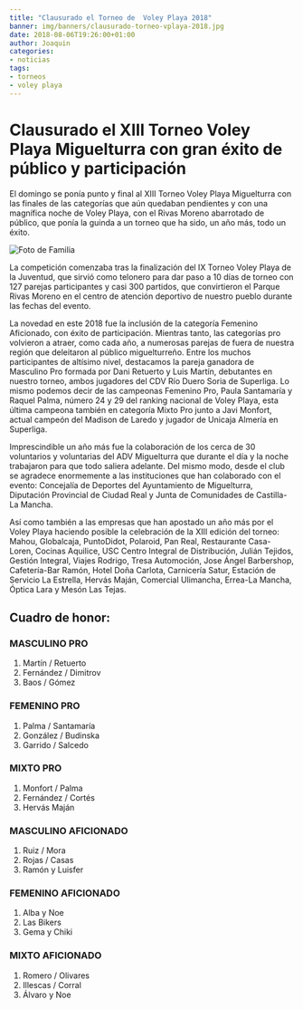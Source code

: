 ```yaml
---
title: "Clausurado el Torneo de  Voley Playa 2018"
banner: img/banners/clausurado-torneo-vplaya-2018.jpg
date: 2018-08-06T19:26:00+01:00
author: Joaquin
categories:
- noticias
tags:
- torneos
- voley playa
---
```


# Clausurado el XIII Torneo Voley Playa Miguelturra con gran éxito de público y participación

El domingo se ponía punto y final al XIII Torneo Voley Playa
Miguelturra con las finales de las categorías que aún quedaban
pendientes y con una magnífica noche de Voley Playa, con el Rivas
Moreno abarrotado de público, que ponía la guinda a un torneo que ha
sido, un año más, todo un éxito.

![Foto de Familia](../../../../../img/banners/clausurado-torneo-vplaya-2018.jpg)

La competición comenzaba tras la finalización del IX Torneo Voley
Playa de la Juventud, que sirvió como telonero para dar paso a 10 días
de torneo con 127 parejas participantes y casi 300 partidos, que
convirtieron el Parque Rivas Moreno en el centro de atención deportivo
de nuestro pueblo durante las fechas del evento.

La novedad en este 2018 fue la inclusión de la categoría Femenino
Aficionado, con éxito de participación. Mientras tanto, las categorías
pro volvieron a atraer, como cada año, a numerosas parejas de fuera de
nuestra región que deleitaron al público miguelturreño. Entre los
muchos participantes de altísimo nivel, destacamos la pareja ganadora
de Masculino Pro formada por Dani Retuerto y Luis Martín, debutantes
en nuestro torneo, ambos jugadores del CDV Río Duero Soria de
Superliga. Lo mismo podemos decir de las campeonas Femenino Pro, Paula
Santamaría y Raquel Palma, número 24 y 29 del ranking nacional de
Voley Playa, esta última campeona también en categoría Mixto Pro junto
a Javi Monfort, actual campeón del Madison de Laredo y jugador de
Unicaja Almería en Superliga.

Imprescindible un año más fue la colaboración de los cerca de 30
voluntarios y voluntarias del ADV Miguelturra que durante el día y la
noche trabajaron para que todo saliera adelante. Del mismo modo, desde
el club se agradece enormemente a las instituciones que han colaborado
con el evento: Concejalía de Deportes del Ayuntamiento de Miguelturra,
Diputación Provincial de Ciudad Real y Junta de Comunidades de
Castilla-La Mancha.

Así como también a las empresas que han apostado un año más por el
Voley Playa haciendo posible la celebración de la XIII edición del
torneo: Mahou, Globalcaja, PuntoDidot, Polaroid, Pan Real, Restaurante
Casa-Loren, Cocinas Aquilice, USC Centro Integral de Distribución,
Julián Tejidos, Gestión Integral, Viajes Rodrigo, Tresa Automoción,
Jose Ángel Barbershop, Cafetería-Bar Ramón, Hotel Doña Carlota,
Carnicería Satur, Estación de Servicio La Estrella, Hervás Maján,
Comercial Ulimancha, Errea-La Mancha, Óptica Lara y Mesón Las Tejas.

## Cuadro de honor:

### MASCULINO PRO

1. Martín / Retuerto
1. Fernández / Dimitrov
1. Baos / Gómez

### FEMENINO PRO

1. Palma / Santamaría
1. González / Budinska
1. Garrido / Salcedo

### MIXTO PRO

1. Monfort / Palma
1. Fernández / Cortés
1. Hervás Maján

### MASCULINO AFICIONADO

1. Ruiz / Mora
1. Rojas / Casas
1. Ramón y Luisfer

### FEMENINO AFICIONADO

1. Alba y Noe
1. Las Bikers
1. Gema y Chiki

### MIXTO AFICIONADO

1. Romero / Olivares
1. Illescas / Corral
1. Álvaro y Noe
